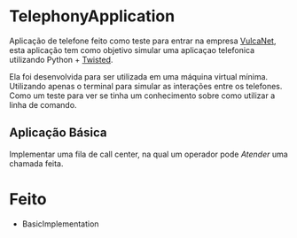 # TelephonyApplication


Aplicação de telefone feito como teste para entrar na empresa [VulcaNet](https://vulcanet.com.br/), 
esta aplicação tem como objetivo simular uma aplicaçao telefonica utilizando 
Python + [Twisted](https://twistedmatrix.com/trac/).

Ela foi desenvolvida para ser utilizada em uma máquina virtual mínima. Utilizando apenas o terminal 
para simular as interações entre os telefones. Como um teste para ver se tinha um conhecimento sobre 
como utilizar a linha de comando.

## Aplicação Básica

Implementar uma fila de call center, na qual um operador pode *Atender* uma chamada feita.

# Feito

- BasicImplementation

